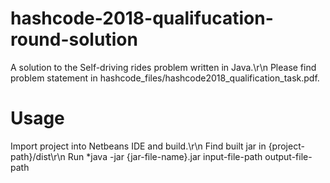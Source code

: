 # hashcode-2018-qualifucation-round-solution
A solution to the Self-driving rides problem written in Java.\r\n
Please find problem statement in hashcode_files/hashcode2018_qualification_task.pdf.

# Usage
Import project into Netbeans IDE and build.\r\n
Find built jar in {project-path}/dist\r\n
Run *java -jar {jar-file-name}.jar input-file-path output-file-path
